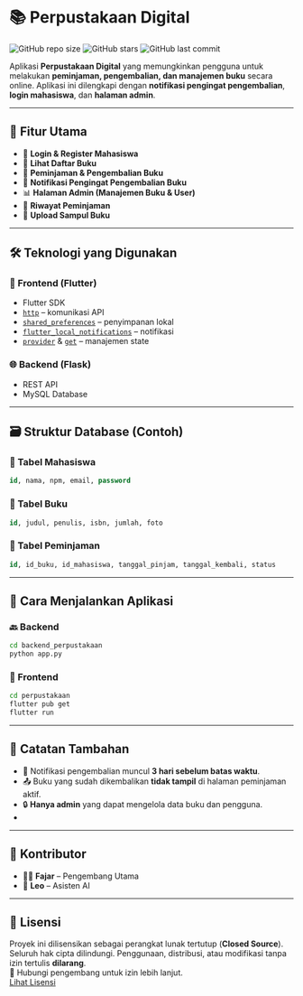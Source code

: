 
# 📚 Perpustakaan Digital

![GitHub repo size](https://img.shields.io/github/repo-size/FajarFarel/perpustakaan)
![GitHub stars](https://img.shields.io/github/stars/FajarFarel/perpustakaan?style=social)
![GitHub last commit](https://img.shields.io/github/last-commit/FajarFarel/perpustakaan)

Aplikasi **Perpustakaan Digital** yang memungkinkan pengguna untuk melakukan **peminjaman, pengembalian, dan manajemen buku** secara online. Aplikasi ini dilengkapi dengan **notifikasi pengingat pengembalian**, **login mahasiswa**, dan **halaman admin**.

---

## 🧩 Fitur Utama

- 🔐 **Login & Register Mahasiswa**
- 📖 **Lihat Daftar Buku**
- 🛒 **Peminjaman & Pengembalian Buku**
- 🔔 **Notifikasi Pengingat Pengembalian Buku**
- 📊 **Halaman Admin (Manajemen Buku & User)**
- 🧾 **Riwayat Peminjaman**
- 📸 **Upload Sampul Buku**

---

## 🛠️ Teknologi yang Digunakan

### 📱 Frontend (Flutter)

- Flutter SDK
- [`http`](https://pub.dev/packages/http) – komunikasi API
- [`shared_preferences`](https://pub.dev/packages/shared_preferences) – penyimpanan lokal
- [`flutter_local_notifications`](https://pub.dev/packages/flutter_local_notifications) – notifikasi
- [`provider`](https://pub.dev/packages/provider) & [`get`](https://pub.dev/packages/get) – manajemen state

### 🌐 Backend (Flask)

- REST API
- MySQL Database

---

## 🗃️ Struktur Database (Contoh)

### 📘 Tabel Mahasiswa
```sql
id, nama, npm, email, password
```

### 📗 Tabel Buku
```sql
id, judul, penulis, isbn, jumlah, foto
```

### 📕 Tabel Peminjaman
```sql
id, id_buku, id_mahasiswa, tanggal_pinjam, tanggal_kembali, status
```

---

## 🚀 Cara Menjalankan Aplikasi

### 🔙 Backend
```bash
cd backend_perpustakaan
python app.py
```

### 📲 Frontend
```bash
cd perpustakaan
flutter pub get
flutter run
```

---

## 📌 Catatan Tambahan

- 📆 Notifikasi pengembalian muncul **3 hari sebelum batas waktu**.
- 📤 Buku yang sudah dikembalikan **tidak tampil** di halaman peminjaman aktif.
- 🔒 **Hanya admin** yang dapat mengelola data buku dan pengguna.
- 
---

## 👥 Kontributor

- 👨‍💻 **Fajar** – Pengembang Utama  
- 🤖 **Leo** – Asisten AI  

---

## 📄 Lisensi

Proyek ini dilisensikan sebagai perangkat lunak tertutup (**Closed Source**).  
Seluruh hak cipta dilindungi. Penggunaan, distribusi, atau modifikasi tanpa izin tertulis **dilarang**.  
📩 Hubungi pengembang untuk izin lebih lanjut.  
[Lihat Lisensi](License)

      
